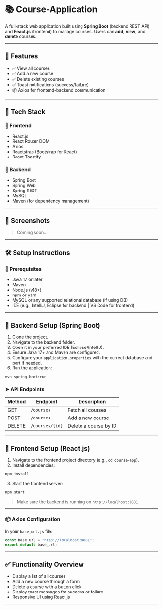 
# 📚 Course-Application

A full-stack web application built using **Spring Boot** (backend REST API) and **React.js** (frontend) to manage courses. Users can **add**, **view**, and **delete** courses. 

---

## 🚀 Features

- ✅ View all courses
- ✅ Add a new course
- ✅ Delete existing courses
- ✅ Toast notifications (success/failure)
- 📦 Axios for frontend-backend communication

---

## 🧱 Tech Stack

### 🔹 Frontend
- React.js
- React Router DOM
- Axios
- Reactstrap (Bootstrap for React)
- React Toastify

### 🔸 Backend
- Spring Boot
- Spring Web
- Spring REST
- MySQL
- Maven (for dependency management)

---

## 📸 Screenshots

> Coming soon...

---

## 🛠️ Setup Instructions

### 📌 Prerequisites

- Java 17 or later
- Maven
- Node.js (v18+)
- npm or yarn
- MySQL or any supported relational database (if using DB)
- IDE (e.g., IntelliJ, Eclipse for backend | VS Code for frontend)

---

## 🔧 Backend Setup (Spring Boot)

1. Clone the project.
2. Navigate to the backend folder.
3. Open it in your preferred IDE (Eclipse/IntelliJ).
4. Ensure Java 17+ and Maven are configured.
5. Configure your `application.properties` with the correct database and port if needed.
6. Run the application:

```bash
mvn spring-boot:run
```

### ➤ API Endpoints

| Method | Endpoint            | Description              |
|--------|---------------------|--------------------------|
| GET    | `/courses`          | Fetch all courses        |
| POST   | `/courses`          | Add a new course         |
| DELETE | `/courses/{id}`     | Delete a course by ID    |

---

## 🎨 Frontend Setup (React.js)

1. Navigate to the frontend project directory (e.g., `cd course-app`).
2. Install dependencies:

```bash
npm install
```

3. Start the frontend server:

```bash
npm start
```

> Make sure the backend is running on `http://localhost:8081`

---

### 📦 Axios Configuration

In your `base_url.js` file:

```js
const base_url = "http://localhost:8081";
export default base_url;
```

---

## ✅ Functionality Overview

- Display a list of all courses
- Add a new course through a form
- Delete a course with a button click
- Display toast messages for success or failure
- Responsive UI using React.js

---
